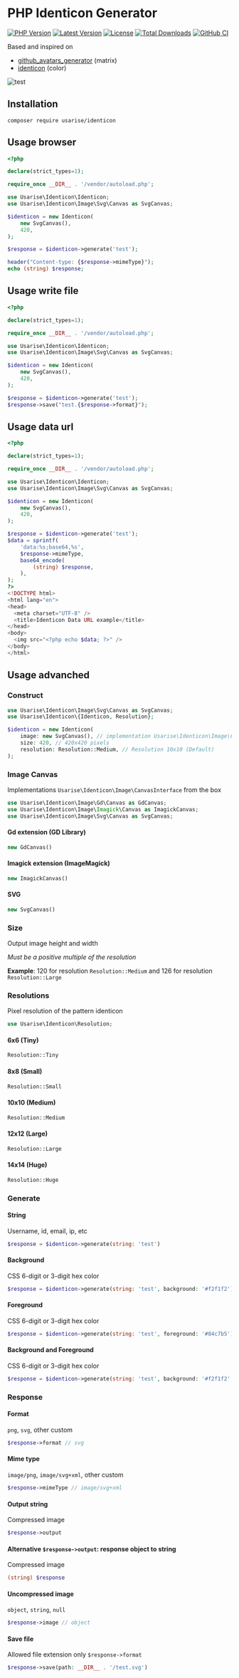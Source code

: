 # PHP Identicon Generator

[![PHP Version](https://img.shields.io/packagist/dependency-v/usarise/identicon/php.svg?colorB=%238892BF&style=flat-square&logo=php&logoColor=fff)](https://php.net)
[![Latest Version](https://img.shields.io/github/v/release/usarise/identicon-php.svg?style=flat-square&logo=semver)](https://github.com/usarise/identicon-php/releases)
[![License](https://img.shields.io/github/license/usarise/identicon-php?style=flat-square&colorB=darkcyan&logo=unlicense&logoColor=fff)](LICENSE)
[![Total Downloads](https://img.shields.io/packagist/dt/usarise/identicon.svg?style=flat-square&logo=packagist&logoColor=fff)](https://packagist.org/packages/usarise/identicon)
[![GitHub CI](https://img.shields.io/github/actions/workflow/status/usarise/identicon-php/ci.yml?style=flat-square&logo=github&label=GitHub%20CI)](https://github.com/usarise/identicon-php/actions/workflows/ci.yml)

Based and inspired on
- [github_avatars_generator](https://github.com/avdosev/github_avatars_generator) (matrix)
- [identicon](https://github.com/dgraham/identicon) (color)

![test](https://user-images.githubusercontent.com/7043681/236885701-fc99d5e4-0d6e-488d-82f7-dddefb9335d2.png)

## Installation

```
composer require usarise/identicon
```

## Usage browser
```php
<?php

declare(strict_types=1);

require_once __DIR__ . '/vendor/autoload.php';

use Usarise\Identicon\Identicon;
use Usarise\Identicon\Image\Svg\Canvas as SvgCanvas;

$identicon = new Identicon(
    new SvgCanvas(),
    420,
);

$response = $identicon->generate('test');

header("Content-type: {$response->mimeType}");
echo (string) $response;
```

## Usage write file
```php
<?php

declare(strict_types=1);

require_once __DIR__ . '/vendor/autoload.php';

use Usarise\Identicon\Identicon;
use Usarise\Identicon\Image\Svg\Canvas as SvgCanvas;

$identicon = new Identicon(
    new SvgCanvas(),
    420,
);

$response = $identicon->generate('test');
$response->save("test.{$response->format}");
```

## Usage data url
```php
<?php

declare(strict_types=1);

require_once __DIR__ . '/vendor/autoload.php';

use Usarise\Identicon\Identicon;
use Usarise\Identicon\Image\Svg\Canvas as SvgCanvas;

$identicon = new Identicon(
    new SvgCanvas(),
    420,
);

$response = $identicon->generate('test');
$data = sprintf(
    'data:%s;base64,%s',
    $response->mimeType,
    base64_encode(
        (string) $response,
    ),
);
?>
<!DOCTYPE html>
<html lang="en">
<head>
  <meta charset="UTF-8" />
  <title>Identicon Data URL example</title>
</head>
<body>
  <img src="<?php echo $data; ?>" />
</body>
</html>
```

## Usage advanched
### Construct
```php
use Usarise\Identicon\Image\Svg\Canvas as SvgCanvas;
use Usarise\Identicon\{Identicon, Resolution};

$identicon = new Identicon(
    image: new SvgCanvas(), // implementation Usarise\Identicon\Image\CanvasInterface
    size: 420, // 420x420 pixels
    resolution: Resolution::Medium, // Resolution 10x10 (Default)
);
```
### Image Canvas
Implementations `Usarise\Identicon\Image\CanvasInterface` from the box
```php
use Usarise\Identicon\Image\Gd\Canvas as GdCanvas;
use Usarise\Identicon\Image\Imagick\Canvas as ImagickCanvas;
use Usarise\Identicon\Image\Svg\Canvas as SvgCanvas;
```
#### Gd extension (GD Library)
```php
new GdCanvas()
```
#### Imagick extension (ImageMagick)
```php
new ImagickCanvas()
```
#### SVG
```php
new SvgCanvas()
```
### Size
Output image height and width

*Must be a positive multiple of the resolution*

**Example**: 120 for resolution `Resolution::Medium`
and
126 for resolution `Resolution::Large`
### Resolutions
Pixel resolution of the pattern identicon
```php
use Usarise\Identicon\Resolution;
```
#### 6x6 (Tiny)
```php
Resolution::Tiny
```
#### 8x8 (Small)
```php
Resolution::Small
```
#### 10x10 (Medium)
```php
Resolution::Medium
```
#### 12x12 (Large)
```php
Resolution::Large
```
#### 14x14 (Huge)
```php
Resolution::Huge
```
### Generate
#### String
Username, id, email, ip, etc
```php
$response = $identicon->generate(string: 'test')
```
#### Background
CSS 6-digit or 3-digit hex color
```php
$response = $identicon->generate(string: 'test', background: '#f2f1f2')
```
#### Foreground
CSS 6-digit or 3-digit hex color
```php
$response = $identicon->generate(string: 'test', foreground: '#84c7b5')
```
#### Background and Foreground
CSS 6-digit or 3-digit hex color
```php
$response = $identicon->generate(string: 'test', background: '#f2f1f2', foreground: '#84c7b5')
```
### Response
#### Format
`png`, `svg`, other custom
```php
$response->format // svg
```
#### Mime type
`image/png`, `image/svg+xml`, other custom
```php
$response->mimeType // image/svg+xml
```
#### Output string
Compressed image
```php
$response->output
```
#### Alternative `$response->output`: response object to string
Compressed image
```php
(string) $response
```
#### Uncompressed image
`object`, `string`, `null`
```php
$response->image // object
```
#### Save file
Allowed file extension only `$response->format`
```php
$response->save(path: __DIR__ . '/test.svg')
```

